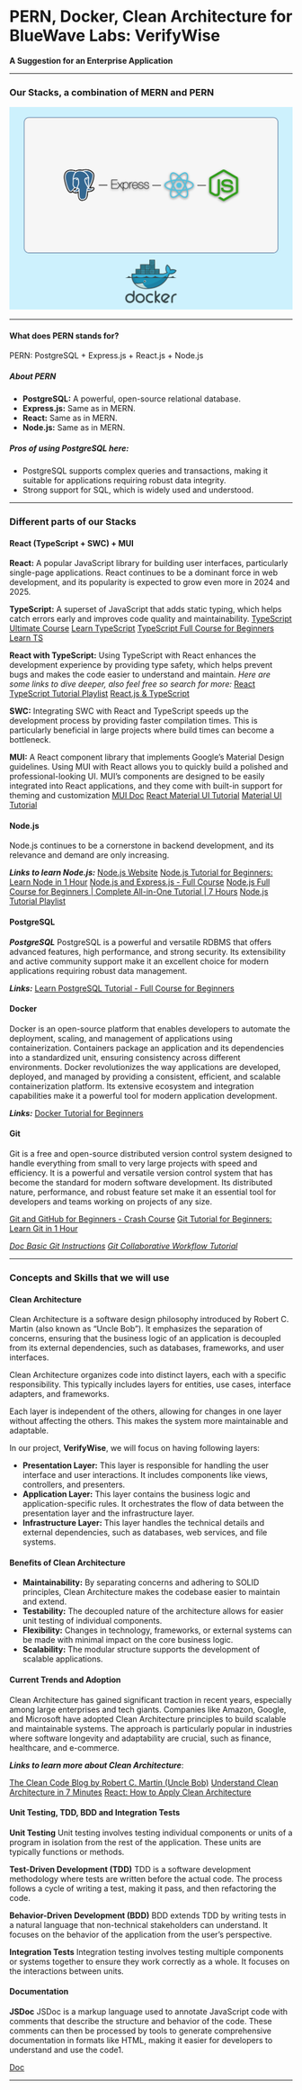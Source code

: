 # PERN, Docker, Clean Architecture for BlueWave Labs: VerifyWise

**A Suggestion for an Enterprise Application**

---

### Our Stacks, a combination of MERN and PERN

![Enterprise Application Diagram](./images/PERN.png)

---

#### What does PERN stands for?

PERN: PostgreSQL + Express.js + React.js + Node.js

##### About PERN

- **PostgreSQL:** A powerful, open-source relational database.
- **Express.js:** Same as in MERN.
- **React:** Same as in MERN.
- **Node.js:** Same as in MERN.

##### Pros of using PostgreSQL here:

- PostgreSQL supports complex queries and transactions, making it suitable for applications requiring robust data integrity.
- Strong support for SQL, which is widely used and understood.

---

### Different parts of our Stacks

#### React (TypeScript + SWC) + MUI

**React:** A popular JavaScript library for building user interfaces, particularly single-page applications. React continues to be a dominant force in web development, and its popularity is expected to grow even more in 2024 and 2025.

**TypeScript:** A superset of JavaScript that adds static typing, which helps catch errors early and improves code quality and maintainability.
[TypeScript Ultimate Course](https://youtu.be/d56mG7DezGs?si=Xl4RSkuPaRcaFiQR)
[Learn TypeScript](https://youtu.be/SpwzRDUQ1GI?si=t8bA3jHbV9oBiWKd)
[TypeScript Full Course for Beginners](https://youtu.be/gieEQFIfgYc?si=7bemq5IcwwzjYEW1)
[Learn TS](https://youtu.be/30LWjhZzg50?si=IrcWeYfWD-YRswjn)

**React with TypeScript:** Using TypeScript with React enhances the development experience by providing type safety, which helps prevent bugs and makes the code easier to understand and maintain. _Here are some links to dive deeper, also feel free so search for more:_
[React TypeScript Tutorial Playlist](https://react-typescript-cheatsheet.netlify.app/https://youtube.com/playlist?list=PLC3y8-rFHvwi1AXijGTKM0BKtHzVC-LSK&si=Omx5y4IqrZodOFpi)
[React.js & TypeScript](https://youtu.be/FJDVKeh7RJI?si=PL1D5c1dpv1xzSIw)

**SWC:** Integrating SWC with React and TypeScript speeds up the development process by providing faster compilation times. This is particularly beneficial in large projects where build times can become a bottleneck.

**MUI:** A React component library that implements Google’s Material Design guidelines. Using MUI with React allows you to quickly build a polished and professional-looking UI. MUI’s components are designed to be easily integrated into React applications, and they come with built-in support for theming and customization
[MUI Doc](https://mui.com/)
[React Material UI Tutorial](https://youtube.com/playlist?list=PLC3y8-rFHvwh-K9mDlrrcDywl7CeVL2rO&si=w3MYv3Wp3k3tZgRD)
[Material UI Tutorial](https://youtube.com/playlist?list=PL4cUxeGkcC9gjxLvV4VEkZ6H6H4yWuS58&si=2SwqTrjqfUpVn1nB)

#### Node.js

Node.js continues to be a cornerstone in backend development, and its relevance and demand are only increasing.

**_Links to learn Node.js:_**
[Node.js Website](https://nodejs.org/en)
[Node.js Tutorial for Beginners: Learn Node in 1 Hour](https://youtu.be/TlB_eWDSMt4?si=kmX7dUEqreRCLgJM)
[Node.js and Express.js - Full Course](https://youtu.be/Oe421EPjeBE?si=IZjtJOrEuIiE-_es)
[Node.js Full Course for Beginners | Complete All-in-One Tutorial | 7 Hours](https://youtu.be/f2EqECiTBL8?si=2iv5jJXCFYXmn9qk)
[Node.js Tutorial Playlist](https://youtube.com/playlist?list=PLC3y8-rFHvwh8shCMHFA5kWxD9PaPwxaY&si=tnw1dCgmC0NYljzE)

#### PostgreSQL

**_PostgreSQL_**
PostgreSQL is a powerful and versatile RDBMS that offers advanced features, high performance, and strong security. Its extensibility and active community support make it an excellent choice for modern applications requiring robust data management.

**_Links:_**
[Learn PostgreSQL Tutorial - Full Course for Beginners](https://youtu.be/qw--VYLpxG4?si=1aiI043Kdi6XwFGQ)

#### Docker

Docker is an open-source platform that enables developers to automate the deployment, scaling, and management of applications using containerization. Containers package an application and its dependencies into a standardized unit, ensuring consistency across different environments. Docker revolutionizes the way applications are developed, deployed, and managed by providing a consistent, efficient, and scalable containerization platform. Its extensive ecosystem and integration capabilities make it a powerful tool for modern application development.

**_Links:_**
[Docker Tutorial for Beginners](https://youtu.be/pTFZFxd4hOI?si=XFZK90BRte6mXdKO)

#### Git

Git is a free and open-source distributed version control system designed to handle everything from small to very large projects with speed and efficiency. It is a powerful and versatile version control system that has become the standard for modern software development. Its distributed nature, performance, and robust feature set make it an essential tool for developers and teams working on projects of any size.

[Git and GitHub for Beginners - Crash Course](https://youtu.be/RGOj5yH7evk?si=2hbvCQK9DsM_H2rI)
[Git Tutorial for Beginners: Learn Git in 1 Hour](https://youtu.be/8JJ101D3knE?si=Ga3BvRm1JW09ioRy)

[_Doc Basic Git Instructions_](https://github.com/MuhammadKhalilzadeh/basic-git-instructions)
[_Git Collaborative Workflow Tutorial_](https://github.com/ajhollid/bluewave_collaborative_git)

---

### Concepts and Skills that we will use

#### Clean Architecture

Clean Architecture is a software design philosophy introduced by Robert C. Martin (also known as “Uncle Bob”). It emphasizes the separation of concerns, ensuring that the business logic of an application is decoupled from its external dependencies, such as databases, frameworks, and user interfaces.

Clean Architecture organizes code into distinct layers, each with a specific responsibility. This typically includes layers for entities, use cases, interface adapters, and frameworks.

Each layer is independent of the others, allowing for changes in one layer without affecting the others. This makes the system more maintainable and adaptable.

In our project, **VerifyWise**, we will focus on having following layers:

- **Presentation Layer:** This layer is responsible for handling the user interface and user interactions. It includes components like views, controllers, and presenters.
- **Application Layer:** This layer contains the business logic and application-specific rules. It orchestrates the flow of data between the presentation layer and the infrastructure layer.
- **Infrastructure Layer:** This layer handles the technical details and external dependencies, such as databases, web services, and file systems.

#### Benefits of Clean Architecture

- **Maintainability:** By separating concerns and adhering to SOLID principles, Clean Architecture makes the codebase easier to maintain and extend.
- **Testability:** The decoupled nature of the architecture allows for easier unit testing of individual components.
- **Flexibility:** Changes in technology, frameworks, or external systems can be made with minimal impact on the core business logic.
- **Scalability:** The modular structure supports the development of scalable applications.

#### Current Trends and Adoption

Clean Architecture has gained significant traction in recent years, especially among large enterprises and tech giants. Companies like Amazon, Google, and Microsoft have adopted Clean Architecture principles to build scalable and maintainable systems. The approach is particularly popular in industries where software longevity and adaptability are crucial, such as finance, healthcare, and e-commerce.

**_Links to learn more about Clean Architecture_**:

[The Clean Code Blog by Robert C. Martin (Uncle Bob)](https://blog.cleancoder.com/uncle-bob/2012/08/13/the-clean-architecture.html)
[Understand Clean Architecture in 7 Minutes](https://youtu.be/1OLSE6tX71Y?si=YpC536y0YTRcls80)
[React: How to Apply Clean Architecture](https://youtu.be/qOH2X5hciiA?si=KfMEvaXFHJyTS0ig)

#### Unit Testing, TDD, BDD and Integration Tests

**Unit Testing**
Unit testing involves testing individual components or units of a program in isolation from the rest of the application. These units are typically functions or methods.

**Test-Driven Development (TDD)**
TDD is a software development methodology where tests are written before the actual code. The process follows a cycle of writing a test, making it pass, and then refactoring the code.

**Behavior-Driven Development (BDD)**
BDD extends TDD by writing tests in a natural language that non-technical stakeholders can understand. It focuses on the behavior of the application from the user’s perspective.

**Integration Tests**
Integration testing involves testing multiple components or systems together to ensure they work correctly as a whole. It focuses on the interactions between units.

#### Documentation

**JSDoc**
JSDoc is a markup language used to annotate JavaScript code with comments that describe the structure and behavior of the code. These comments can then be processed by tools to generate comprehensive documentation in formats like HTML, making it easier for developers to understand and use the code1.

[Doc](https://jsdoc.app/)

---
